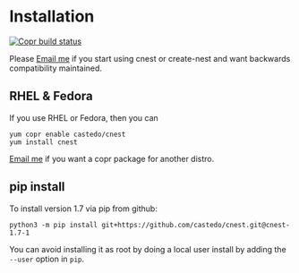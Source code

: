 Installation
============

<a class="reference external" href="https://copr.fedorainfracloud.org/coprs/castedo/cnest/package/cnest/">
  <img src="https://copr.fedorainfracloud.org/coprs/castedo/cnest/package/cnest/status_image/last_build.png" alt="Copr build status"/>
</a>

Please [Email me](mailto:castedo@castedo.com) if you start using cnest or
create-nest and want backwards compatibility maintained.


RHEL &amp; Fedora
-------------------

If you use RHEL or Fedora, then you can

```text
yum copr enable castedo/cnest
yum install cnest
```
[Email me](mailto:castedo@castedo.com) if you want a copr package for another distro.


pip install
-----------

To install version 1.7 via pip from github:

```text
python3 -m pip install git+https://github.com/castedo/cnest.git@cnest-1.7-1
```

You can avoid installing it as root by doing a local user install by adding the
`--user` option in `pip`.

